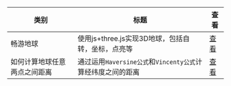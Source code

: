 |类别|标题|查看|
|-|-|-|
| 畅游地球           | 使用js+three.js实现3D地球，包括自转，坐标，点亮等          | [查看](https://www.aspiringcode.com/content?id=16998686100530) |
| 如何计算地球任意两点之间距离 | 通过运用`Haversine公式`和`Vincenty公式`计算经纬度之间的距离 | [查看](https://www.aspiringcode.com/content?id=17110890147787) |
